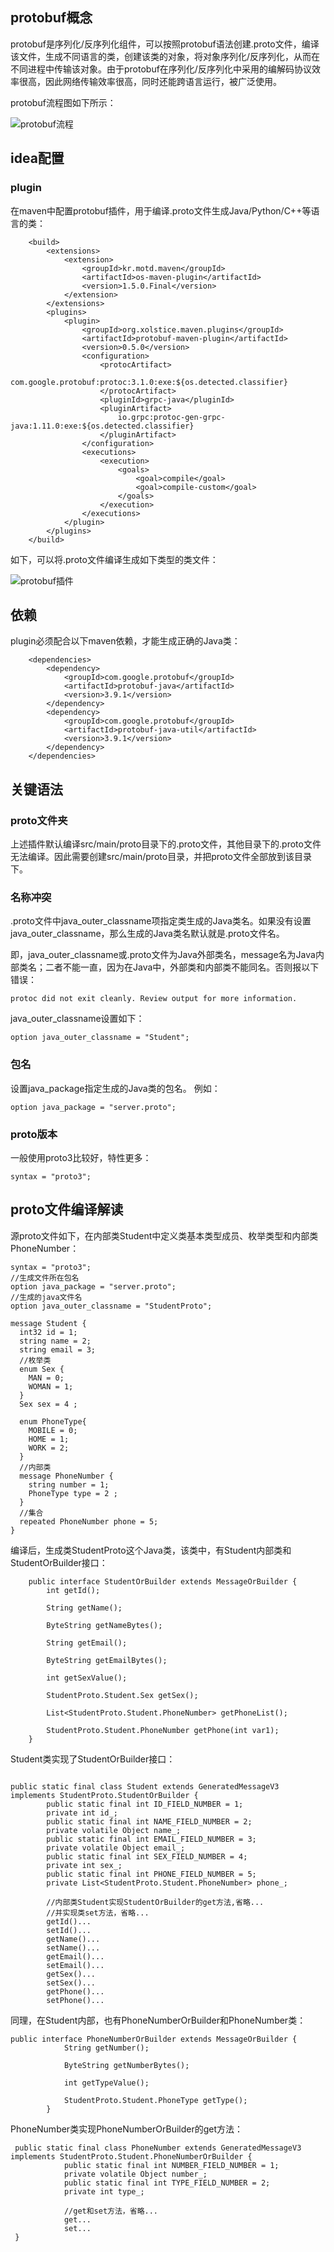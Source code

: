## protobuf概念

protobuf是序列化/反序列化组件，可以按照protobuf语法创建.proto文件，编译该文件，生成不同语言的类，创建该类的对象，将对象序列化/反序列化，从而在不同进程中传输该对象。由于protobuf在序列化/反序列化中采用的编解码协议效率很高，因此网络传输效率很高，同时还能跨语言运行，被广泛使用。

protobuf流程图如下所示：

![protobuf流程](src/main/resources/img/protobuf序列化_反序列化流程.png)

## idea配置

### plugin
在maven中配置protobuf插件，用于编译.proto文件生成Java/Python/C++等语言的类：
```
    <build>
        <extensions>
            <extension>
                <groupId>kr.motd.maven</groupId>
                <artifactId>os-maven-plugin</artifactId>
                <version>1.5.0.Final</version>
            </extension>
        </extensions>
        <plugins>
            <plugin>
                <groupId>org.xolstice.maven.plugins</groupId>
                <artifactId>protobuf-maven-plugin</artifactId>
                <version>0.5.0</version>
                <configuration>
                    <protocArtifact>
                        com.google.protobuf:protoc:3.1.0:exe:${os.detected.classifier}
                    </protocArtifact>
                    <pluginId>grpc-java</pluginId>
                    <pluginArtifact>
                        io.grpc:protoc-gen-grpc-java:1.11.0:exe:${os.detected.classifier}
                    </pluginArtifact>
                </configuration>
                <executions>
                    <execution>
                        <goals>
                            <goal>compile</goal>
                            <goal>compile-custom</goal>
                        </goals>
                    </execution>
                </executions>
            </plugin>
        </plugins>
    </build>
```
如下，可以将.proto文件编译生成如下类型的类文件：

![protobuf插件](src/main/resources/img/protobuf插件.png)

## 依赖

plugin必须配合以下maven依赖，才能生成正确的Java类：

```
    <dependencies>
        <dependency>
            <groupId>com.google.protobuf</groupId>
            <artifactId>protobuf-java</artifactId>
            <version>3.9.1</version>
        </dependency>
        <dependency>
            <groupId>com.google.protobuf</groupId>
            <artifactId>protobuf-java-util</artifactId>
            <version>3.9.1</version>
        </dependency>
    </dependencies>
```


## 关键语法

### proto文件夹

上述插件默认编译src/main/proto目录下的.proto文件，其他目录下的.proto文件无法编译。因此需要创建src/main/proto目录，并把proto文件全部放到该目录下。

### 名称冲突

.proto文件中java_outer_classname项指定类生成的Java类名。如果没有设置java_outer_classname，那么生成的Java类名默认就是.proto文件名。

即，java_outer_classname或.proto文件为Java外部类名，message名为Java内部类名；二者不能一直，因为在Java中，外部类和内部类不能同名。否则报以下错误：

    protoc did not exit cleanly. Review output for more information.

java_outer_classname设置如下：

    option java_outer_classname = "Student";

### 包名

设置java_package指定生成的Java类的包名。
例如：

    option java_package = "server.proto";

### proto版本
一般使用proto3比较好，特性更多：

    syntax = "proto3";

## proto文件编译解读

源proto文件如下，在内部类Student中定义类基本类型成员、枚举类型和内部类PhoneNumber：

```
syntax = "proto3";
//生成文件所在包名
option java_package = "server.proto";
//生成的java文件名
option java_outer_classname = "StudentProto";

message Student {
  int32 id = 1;
  string name = 2;
  string email = 3;
  //枚举类
  enum Sex {
    MAN = 0;
    WOMAN = 1;
  }
  Sex sex = 4 ;

  enum PhoneType{
    MOBILE = 0;
    HOME = 1;
    WORK = 2;
  }
  //内部类
  message PhoneNumber {
    string number = 1;
    PhoneType type = 2 ;
  }
  //集合
  repeated PhoneNumber phone = 5;
}

```

编译后，生成类StudentProto这个Java类，该类中，有Student内部类和StudentOrBuilder接口：

```
    public interface StudentOrBuilder extends MessageOrBuilder {
        int getId();

        String getName();

        ByteString getNameBytes();

        String getEmail();

        ByteString getEmailBytes();

        int getSexValue();

        StudentProto.Student.Sex getSex();

        List<StudentProto.Student.PhoneNumber> getPhoneList();

        StudentProto.Student.PhoneNumber getPhone(int var1);
    }
```

Student类实现了StudentOrBuilder接口：

```

public static final class Student extends GeneratedMessageV3 implements StudentProto.StudentOrBuilder {
        public static final int ID_FIELD_NUMBER = 1;
        private int id_;
        public static final int NAME_FIELD_NUMBER = 2;
        private volatile Object name_;
        public static final int EMAIL_FIELD_NUMBER = 3;
        private volatile Object email_;
        public static final int SEX_FIELD_NUMBER = 4;
        private int sex_;
        public static final int PHONE_FIELD_NUMBER = 5;
        private List<StudentProto.Student.PhoneNumber> phone_;
        
        //内部类Student实现StudentOrBuilder的get方法,省略...
        //并实现类set方法，省略...
        getId()...
        setId()...
        getName()...
        setName()...
        getEmail()...
        setEmail()...
        getSex()...
        setSex()...
        getPhone()...
        setPhone()...
```

同理，在Student内部，也有PhoneNumberOrBuilder和PhoneNumber类：

```
public interface PhoneNumberOrBuilder extends MessageOrBuilder {
            String getNumber();

            ByteString getNumberBytes();

            int getTypeValue();

            StudentProto.Student.PhoneType getType();
        }
```
PhoneNumber类实现PhoneNumberOrBuilder的get方法：

```
 public static final class PhoneNumber extends GeneratedMessageV3 implements StudentProto.Student.PhoneNumberOrBuilder {
            public static final int NUMBER_FIELD_NUMBER = 1;
            private volatile Object number_;
            public static final int TYPE_FIELD_NUMBER = 2;
            private int type_;
            
            //get和set方法，省略...
            get...
            set...
 }
```



